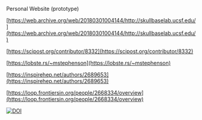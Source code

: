 Personal Website (prototype)

[https://web.archive.org/web/20180301004144/http://skullbaselab.ucsf.edu/](https://web.archive.org/web/20180301004144/http://skullbaselab.ucsf.edu/)

[https://scipost.org/contributor/8332](https://scipost.org/contributor/8332)

[https://lobste.rs/~mstephenson](https://lobste.rs/~mstephenson)

[https://inspirehep.net/authors/2689653](https://inspirehep.net/authors/2689653)

[https://loop.frontiersin.org/people/2668334/overview](https://loop.frontiersin.org/people/2668334/overview)

<a href="https://doi.org/10.5281/zenodo.14920893"><img src="https://zenodo.org/badge/938472045.svg" alt="DOI"></a>
